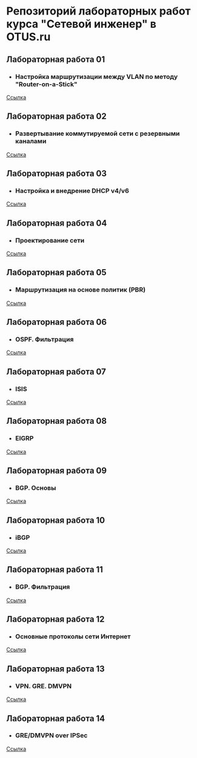 # Репозиторий лабораторных работ курса "Сетевой инженер" в OTUS.ru

## Лабораторная работа 01
+ ### Настройка маршрутизации между VLAN по методу "Router-on-a-Stick"
[Ссылка](https://github.com/sergl352130/OTUS_NE_Homeworks/blob/main/Labs/Hw01/README.md)

## Лабораторная работа 02
+ ### Развертывание коммутируемой сети с резервными каналами
[Ссылка](https://github.com/sergl352130/OTUS_NE_Homeworks/blob/main/Labs/Hw02/README.md)

## Лабораторная работа 03
+ ### Настройка и внедрение DHCP v4/v6
[Ссылка](https://github.com/sergl352130/OTUS_NE_Homeworks/blob/main/Labs/Hw03/README.md)

## Лабораторная работа 04
+ ### Проектирование сети
[Ссылка](https://github.com/sergl352130/OTUS_NE_Homeworks/blob/main/Labs/Hw04/README.md)

## Лабораторная работа 05
+ ### Маршрутизация на основе политик (PBR)
[Ссылка](https://github.com/sergl352130/OTUS_NE_Homeworks/blob/main/Labs/Hw05/README.md)

## Лабораторная работа 06
+ ### OSPF. Фильтрация
[Ссылка](https://github.com/sergl352130/OTUS_NE_Homeworks/blob/main/Labs/Hw06/README.md)

## Лабораторная работа 07
+ ### ISIS
[Ссылка](https://github.com/sergl352130/OTUS_NE_Homeworks/blob/main/Labs/Hw07/README.md)

## Лабораторная работа 08
+ ### EIGRP
[Ссылка](https://github.com/sergl352130/OTUS_NE_Homeworks/blob/main/Labs/Hw08/README.md)

## Лабораторная работа 09
+ ### BGP. Основы
[Ссылка](https://github.com/sergl352130/OTUS_NE_Homeworks/blob/main/Labs/Hw09/README.md)

## Лабораторная работа 10
+ ### iBGP
[Ссылка](https://github.com/sergl352130/OTUS_NE_Homeworks/blob/main/Labs/Hw10/README.md)

## Лабораторная работа 11
+ ### BGP. Фильтрация
[Ссылка](https://github.com/sergl352130/OTUS_NE_Homeworks/blob/main/Labs/Hw11/README.md)

## Лабораторная работа 12
+ ### Основные протоколы сети Интернет
[Ссылка](https://github.com/sergl352130/OTUS_NE_Homeworks/blob/main/Labs/Hw12/README.md)

## Лабораторная работа 13
+ ### VPN. GRE. DMVPN
[Ссылка](https://github.com/sergl352130/OTUS_NE_Homeworks/blob/main/Labs/Hw13/README.md)

## Лабораторная работа 14
+ ### GRE/DMVPN over IPSec
[Ссылка](https://github.com/sergl352130/OTUS_NE_Homeworks/blob/main/Labs/Hw14/README.md)